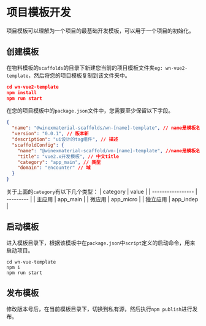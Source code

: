 # 项目模板开发

项目模板可以理解为一个项目的最基础开发模板，可以用于一个项目的初始化。

## 创建模板

在物料模板的`scaffolds`的目录下新建您当前的项目模板文件夹`eg: wn-vue2-template`，然后将您的项目模板复制到该文件夹中。

```json
cd wn-vue2-template
npm install
npm run start
```

在您的项目模板中的`package.json`文件中，您需要至少保留以下字段。

```json
{
  "name": "@winexmaterial-scaffolds/wn-[name]-template", // name是模板名称
  "version": "0.0.1", // 版本新
  "description": "ui设计的tag组件", // 描述
  "scaffoldConfig": {
    "name": "@winexmaterial-scaffold/wn-[name]-template", //name是模板名称
    "title": "vue2.x开发模板", // 中文title
    "category": "app_main", // 类型
    "domain": "encounter" // 域
  }
}
```

关于上面的`category`有以下几个类型：
| category | value |
| ----------------- | --------- |
| 主应用 | app_main |
| 微应用 | app_micro |
| 独立应用 | app_indep |

## 启动模板

进入模板目录下，根据该模板中在`package.json`中`script`定义的启动命令，用来启动项目。

```
cd wn-vue-template
npm i
npm run start
```

## 发布模板

修改版本号后，在当前模板目录下，切换到私有源，然后执行`npm publish`进行发布。
